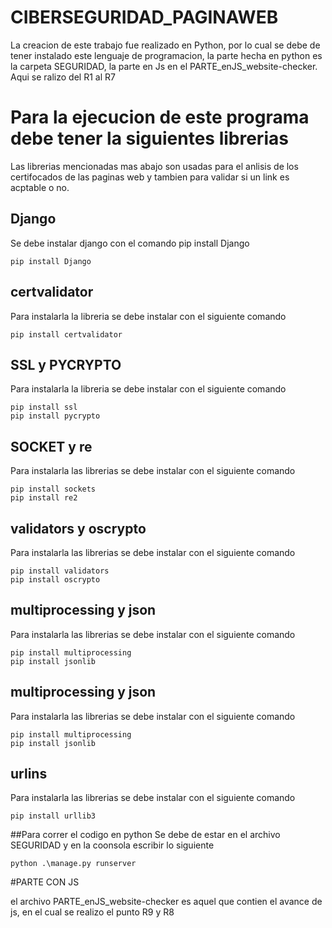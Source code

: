 # CIBERSEGURIDAD_PAGINAWEB

La creacion de este trabajo fue realizado en Python, por lo cual se debe de tener instalado este lenguaje de programacion, la parte hecha en python es la carpeta SEGURIDAD, la parte en Js en el PARTE_enJS_website-checker.
Aqui se ralizo del R1 al R7

# Para la ejecucion de este programa debe tener la siguientes librerias
Las librerias mencionadas mas abajo son usadas para el anlisis de los certifocados de las paginas web y tambien para validar si un link es acptable o no.

## Django
  Se debe instalar django con el comando pip install Django  
  
  ```
  pip install Django
  
  ```
 
 ## certvalidator
  Para instalarla la libreria se debe instalar con el siguiente comando
  ```
  pip install certvalidator

  ```
 ## SSL y PYCRYPTO
  Para instalarla la libreria se debe instalar con el siguiente comando
  
  ```
  pip install ssl
  pip install pycrypto
  ```
  ## SOCKET y re
  Para instalarla las librerias se debe instalar con el siguiente comando
  
  ```
  pip install sockets
  pip install re2
  ```
  ## validators y oscrypto
  Para instalarla las librerias se debe instalar con el siguiente comando
  
  ```
  pip install validators
  pip install oscrypto
  ```
  
  ## multiprocessing y json
  Para instalarla las librerias se debe instalar con el siguiente comando
  
  ```
  pip install multiprocessing
  pip install jsonlib
  ```
  ## multiprocessing y json
  Para instalarla las librerias se debe instalar con el siguiente comando
  
  ```
  pip install multiprocessing
  pip install jsonlib
  ```
  ## urlins
  Para instalarla las librerias se debe instalar con el siguiente comando
  
  ```
  pip install urllib3
  ```
  
  ##Para correr el codigo en python
  Se debe de estar en el archivo SEGURIDAD y en la coonsola escribir lo siguiente
  ```
  python .\manage.py runserver
  ```
  #PARTE CON JS
  
  el archivo PARTE_enJS_website-checker es aquel que contien el avance de js, en el cual se realizo el punto R9 y R8
